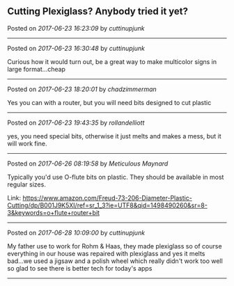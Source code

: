 ## Cutting Plexiglass? Anybody tried it yet?
Posted on *2017-06-23 16:23:09* by *cuttinupjunk*



---

Posted on *2017-06-23 16:30:48* by *cuttinupjunk*

Curious how it would turn out, be a great way to make multicolor signs in large format...cheap

---

Posted on *2017-06-23 18:20:01* by *chadzimmerman*

Yes you can with a router, but you will need bits designed to cut plastic

---

Posted on *2017-06-23 19:43:35* by *rollandelliott*

yes, you need special bits, otherwise it just melts and makes a mess, but it will work fine.

---

Posted on *2017-06-26 08:19:58* by *Meticulous Maynard*

Typically you'd use O-flute bits on plastic. They should be available in most regular sizes.

Link: https://www.amazon.com/Freud-73-206-Diameter-Plastic-Cutting/dp/B001J9K5XI/ref=sr_1_3?ie=UTF8&qid=1498490260&sr=8-3&keywords=o+flute+router+bit

---

Posted on *2017-06-28 10:09:00* by *cuttinupjunk*

My father use to work for Rohm & Haas, they made plexiglass so of course everything in our house was repaired with plexiglass and yes it melts bad...we used a jigsaw and a polish wheel which really didn't work too well so glad to see there is better tech for today's apps

---

